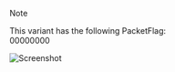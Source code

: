 > [!NOTE]  
> This variant has the following PacketFlag:  
> 00000000  
  
![Screenshot](https://raw.githubusercontent.com/Cryakl/Ultimate-RAT-Collection/refs/heads/main/Gh0stRat/Gh0st%203.75/Screenshot.png)
